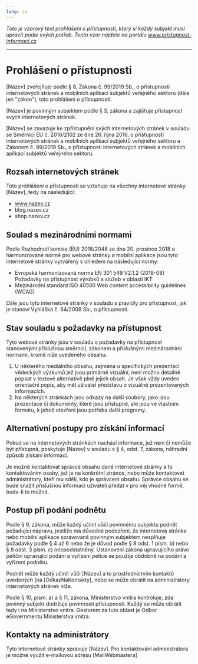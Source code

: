 ```yaml
---
lang: cs
---
```


*Toto je vzorový text prohlášení o přístupnosti, který si každý subjekt musí upravit podle svých potřeb. Tento vzor najdete na portálu www.pristupnost-informaci.cz*

------------------------------------------------------------------------

# Prohlášení o přístupnosti

\[Název\] zveřejňuje podle § 8, Zákona č. 99/2019 Sb., o přístupnosti internetových stránek a mobilních aplikací subjektů veřejného sektoru (dále jen "zákon"), toto prohlášení o přístupnosti.

\[Název\] je povinným subjektem podle § 3, zákona a zajišťuje přístupnost svých internetových stránek.

\[Název\] se zavazuje ke zpřístupnění svých internetových stránek v souladu se Směrnicí EU č. 2016/2102 ze dne 26. října 2016, o přístupnosti internetových stránek a mobilních aplikací subjektů veřejného sektoru a Zákonem č. 99/2019 Sb., o přístupnosti internetových stránek a mobilních aplikací subjektů veřejného sektoru.

## Rozsah internetových stránek

Toto prohlášení o přístupnosti se vztahuje na všechny internetové stránky \[Název\], tedy na následující:

-   www.nazev.cz
-   blog.nazev.cz
-   shop.nazev.cz

## Soulad s mezinárodními normami

Podle Rozhodnutí komise (EU) 2018/2048 ze dne 20. prosince 2018 o harmonizované normě pro webové stránky a mobilní aplikace jsou tyto internetové stránky vytvářeny s ohledem na následující normy:

-   Evropská harmonizovaná norma EN 301 549 V2.1.2 (2018-08) Požadavky na přístupnost výrobků a služeb v oblasti IKT
-   Mezinárodní standard ISO 40500 Web content accessibility guidelines (WCAG)

Dále jsou tyto internetové stránky v souladu s pravidly pro přístupnost, jak je stanoví Vyhláška č. 64/2008 Sb., o přístupnosti.

## Stav souladu s požadavky na přístupnost

Tyto webové stránky jsou v souladu s požadavky na přístupnost stanovenými příslušnou směrnicí, zákonem a příslušnými mezinárodními normami, kromě níže uvedeného obsahu.

1.  U některého mediálního obsahu, zejména u specifických prezentací vědeckých výzkumů jež jsou primárně vizuální, není možno detailně popsat v textové alternativě plně jejich obsah. Je však vždy uveden orientační popis, aby měl uživatel představu o vizuálně prezentovaných informacích.
2.  Na některých stránkách jsou odkazy na další soubory, jako jsou prezentace či dokumenty, které jsou přístupné, ale jsou ve vlastním formátu, k jehož otevření jsou potřeba další programy.

## Alternativní postupy pro získání informací

Pokud se na internetových stránkách nachází informace, jež není či nemůže být přístupná, poskytuje \[Název\] v souladu s § 4, odst. 7, zákona, náhradní způsob získání informací.

Je možné kontaktovat správce obsahu dané internetové stránky a to kontaktováním osoby, jež je na konkrétní stránce, nebo může kontaktovat administrátory, kteří mu sdělí, kdo je správcem obsahu. Správce obsahu se bude snažit příslušnou informaci uživateli předat v pro něj vhodné formě, bude-li to možné.

## Postup při podání podnětu

Podle § 9, zákona, může každý učinit vůči povinnému subjektu podnět požadující nápravu, jestliže má důvodné podezření, že internetová stránka nebo mobilní aplikace spravovaná povinným subjektem nesplňuje požadavky podle § 4 až 6 nebo že je důvod podle § 8 odst. 1 písm. b) nebo § 8 odst. 3 písm. c) neopodstatněný. Ustanovení zákona upravujícího právo petiční upravující podání a vyřízení petice se použije obdobně na podání a vyřízení podnětu.

Podnět může každý učinit vůči \[Název\] a to prostřednictvím kontaktů uvedených \[na \[OdkazNaKontakty\], nebo se může obrátit na administrátory internetových stránek níže.

Podle § 10, písm. a) a § 11, zákona, Ministerstvo vnitra kontroluje, zda povinný subjekt dodržuje povinnosti přístupnosti. Každý se může obrátit tedy i na Ministerstvo vnitra. Gestorem za tuto oblast je Odbor eGovernmentu Ministerstva vnitra.

## Kontakty na administrátory

Tyto internetové stránky spravuje \[Název\]. Pro kontaktování administrátora je možné využít e-mailovou adresu \[MailWebmastera\]
